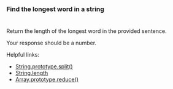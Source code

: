### Find the longest word in a string

#

Return the length of the longest word in the provided sentence.

Your response should be a number.

Helpful links:

- [String.prototype.split()](https://developer.mozilla.org/en-US/docs/Web/JavaScript/Reference/Global_Objects/String/split)
- [String.length](https://developer.mozilla.org/en-US/docs/Web/JavaScript/Reference/Global_Objects/String/length)
- [Array.prototype.reduce()](https://developer.mozilla.org/en-US/docs/Web/JavaScript/Reference/Global_Objects/Array/Reduce)
